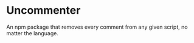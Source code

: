 # Uncommenter
An npm package that removes every comment from any given script, no matter the language.
